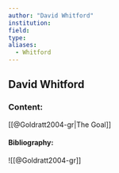 ```yaml
---
author: "David Whitford"
institution:
field:
type:
aliases:
  - Whitford
---
```


## David Whitford

### Content:
[[@Goldratt2004-gr|The Goal]]

#### Bibliography:

![[@Goldratt2004-gr]]
